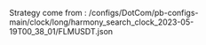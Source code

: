 Strategy come from : /configs/DotCom/pb-configs-main/clock/long/harmony_search_clock_2023-05-19T00_38_01/FLMUSDT.json